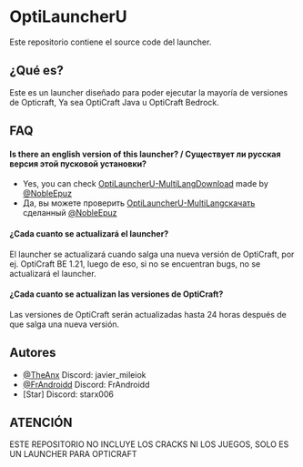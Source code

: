 
# OptiLauncherU

Este repositorio contiene el source code del launcher.




## ¿Qué es?
Este es un launcher diseñado para poder ejecutar la mayoría de versiones de Opticraft, Ya sea OptiCraft Java u OptiCraft Bedrock.

## FAQ

#### Is there an english version of this launcher? / Существует ли русская версия этой пусковой установки?

- Yes, you can check [OptiLauncherU-MultiLang](https://github.com/NobleEpuz/OptiLauncherU-English-Edition)[Download](https://github.com/NobleEpuz/OptiLauncherU-MultiLang/releases)  made by [@NobleEpuz](https://github.com/NobleEpuz)
- Да, вы можете проверить [OptiLauncherU-MultiLang](https://github.com/NobleEpuz/OptiLauncherU-English-Edition)[скачать
](https://github.com/NobleEpuz/OptiLauncherU-MultiLang/releases) сделанный [@NobleEpuz](https://github.com/NobleEpuz)
#### ¿Cada cuanto se actualizará el launcher?

El launcher se actualizará cuando salga una nueva versión de OptiCraft, por ej. OptiCraft BE 1.21, luego de eso, si no se encuentran bugs, no se actualizará el launcher.

#### ¿Cada cuanto se actualizan las versiones de OptiCraft?

Las versiones de OptiCraft serán actualizadas hasta 24 horas después de que salga una nueva versión.


## Autores

- [@TheAnx](https://www.github.com/TheAnx) Discord: javier_mileiok
- [@FrAndroidd](https://github.com/FrAndroidd) Discord: FrAndroidd
- [Star] Discord: starx006



## ATENCIÓN
ESTE REPOSITORIO NO INCLUYE LOS CRACKS NI LOS JUEGOS, SOLO ES UN LAUNCHER PARA OPTICRAFT 
